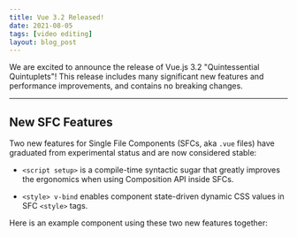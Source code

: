 ```yaml
---
title: Vue 3.2 Released!
date: 2021-08-05
tags: [video editing]
layout: blog_post
---
```


We are excited to announce the release of Vue.js 3.2 "Quintessential Quintuplets"! This release includes many significant new features and performance improvements, and contains no breaking changes.

---

## New SFC Features

Two new features for Single File Components (SFCs, aka `.vue` files) have graduated from experimental status and are now considered stable:

- `<script setup>` is a compile-time syntactic sugar that greatly improves the ergonomics when using Composition API inside SFCs.

- `<style> v-bind` enables component state-driven dynamic CSS values in SFC `<style>` tags.

Here is an example component using these two new features together:

